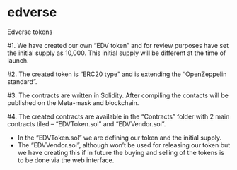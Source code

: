 # edverse
Edverse tokens

#1. We have created our own “EDV token” and for review purposes have set the initial supply as 10,000. This initial supply will be different at the time of launch.

#2.	The created token is “ERC20 type” and is extending the “OpenZeppelin standard”.

#3.	The contracts are written in Solidity.  After compiling the contacts will be published on the Meta-mask and blockchain.

#4.	The created contracts are available in the “Contracts” folder with 2 main contracts tiled – “EDVToken.sol” and “EDVVendor.sol”.
 - In the “EDVToken.sol” we are defining our token and the initial supply.
 - The “EDVVendor.sol”, although won’t be used for releasing our token but we have creating this if in future the buying and selling of the tokens is to be done via the web interface.
